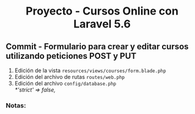 
<!-- Title -->
<h1 align="center">Proyecto - Cursos Online con Laravel 5.6</h1>
<!-- End Title -->

<!-- Commit name -->
<h2>Commit - <strong>Formulario para crear y editar cursos utilizando peticiones POST y PUT</strong></h2>
<!-- End Commit name -->

<!-- Commit instructions -->
<ol>
  <li>Edición de la vista <code>resources/views/courses/form.blade.php</code></li>
  <li>Edición del archivo de rutas <code>routes/web.php</code></li>
  <li>
    Edición del archivo <code>config/database.php</code>
    <br>
    <em>*'strict' => false,</em>
  </li>
</ol>
<!-- End Commit instructions -->

  <!-- Notes -->
  <h3>Notas:</h3>
  <ul>
    
  </ul>

  <em></em>
  <!-- End notes -->